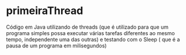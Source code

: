 # primeiraThread
Código em Java utilizando de threads (que é utilizado para que um programa simples possa executar várias tarefas diferentes ao mesmo tempo, independente uma das outras) e testando com o Sleep ( que é a pausa de um programa em milisegundos) 
